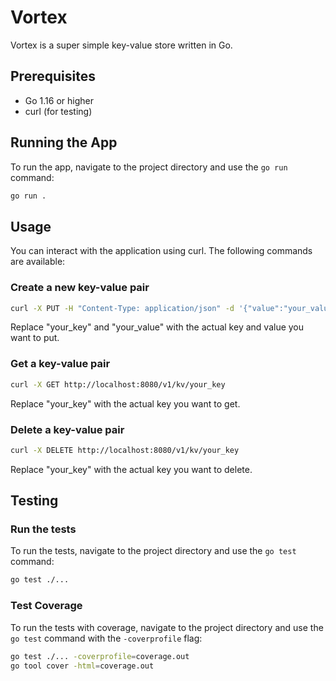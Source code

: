# Vortex

Vortex is a super simple key-value store written in Go.

## Prerequisites

- Go 1.16 or higher
- curl (for testing)

## Running the App

To run the app, navigate to the project directory and use the `go run` command:

```bash
go run .
```

## Usage 

You can interact with the application using curl. The following commands are available:

### Create a new key-value pair

``` bash
curl -X PUT -H "Content-Type: application/json" -d '{"value":"your_value"}' http://localhost:8080/v1/kv/your_key
```

Replace "your_key" and "your_value" with the actual key and value you want to put.


### Get a key-value pair

```bash
curl -X GET http://localhost:8080/v1/kv/your_key
```

Replace "your_key" with the actual key you want to get.

### Delete a key-value pair

```bash
curl -X DELETE http://localhost:8080/v1/kv/your_key
```

Replace "your_key" with the actual key you want to delete.

## Testing

### Run the tests

To run the tests, navigate to the project directory and use the `go test` command:

```bash
go test ./...
```

### Test Coverage

To run the tests with coverage, navigate to the project directory and use the `go test` command with the `-coverprofile` flag:

```bash
go test ./... -coverprofile=coverage.out
go tool cover -html=coverage.out
```
